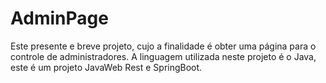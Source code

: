# AdminPage
Este presente e breve projeto, cujo a finalidade é obter uma página para o controle de administradores. 
A linguagem utilizada neste projeto é o Java, este é um projeto JavaWeb Rest e SpringBoot.
